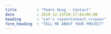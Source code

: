 ```yaml
---
title         : "Pedro Hung - Contact"
date          : 2019-12-23T20:17:01+06:00
heading       : "Let's <span>Connect.</span>"
form_heading  : "TELL ME ABOUT YOUR PROJECT"
---
```


